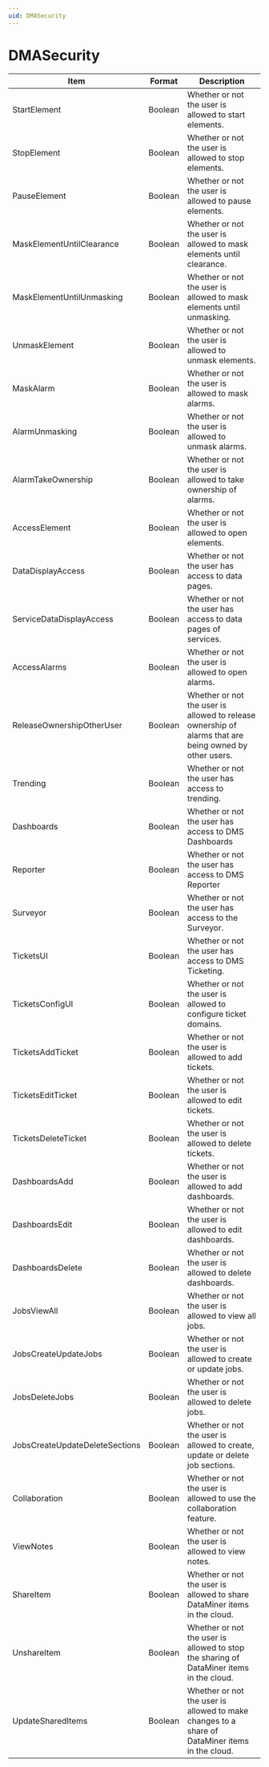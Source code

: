 ```yaml
---
uid: DMASecurity
---
```


# DMASecurity

| Item | Format | Description |
|--|--|--|
| StartElement | Boolean | Whether or not the user is allowed to start elements. |
| StopElement | Boolean | Whether or not the user is allowed to stop elements. |
| PauseElement | Boolean | Whether or not the user is allowed to pause elements. |
| MaskElementUntilClearance | Boolean | Whether or not the user is allowed to mask elements until clearance. |
| MaskElementUntilUnmasking | Boolean | Whether or not the user is allowed to mask elements until unmasking. |
| UnmaskElement | Boolean | Whether or not the user is allowed to unmask elements. |
| MaskAlarm | Boolean | Whether or not the user is allowed to mask alarms. |
| AlarmUnmasking | Boolean | Whether or not the user is allowed to unmask alarms. |
| AlarmTakeOwnership | Boolean | Whether or not the user is allowed to take ownership of alarms. |
| AccessElement | Boolean | Whether or not the user is allowed to open elements. |
| DataDisplayAccess | Boolean | Whether or not the user has access to data pages. |
| ServiceDataDisplayAccess | Boolean | Whether or not the user has access to data pages of services. |
| AccessAlarms | Boolean | Whether or not the user is allowed to open alarms. |
| ReleaseOwnershipOtherUser | Boolean | Whether or not the user is allowed to release ownership of alarms that are being owned by other users. |
| Trending | Boolean | Whether or not the user has access to trending. |
| Dashboards | Boolean | Whether or not the user has access to DMS Dashboards |
| Reporter | Boolean | Whether or not the user has access to DMS Reporter |
| Surveyor | Boolean | Whether or not the user has access to the Surveyor. |
| TicketsUI | Boolean | Whether or not the user has access to DMS Ticketing. |
| TicketsConfigUI | Boolean | Whether or not the user is allowed to configure ticket domains. |
| TicketsAddTicket | Boolean | Whether or not the user is allowed to add tickets. |
| TicketsEditTicket | Boolean | Whether or not the user is allowed to edit tickets. |
| TicketsDeleteTicket | Boolean | Whether or not the user is allowed to delete tickets. |
| DashboardsAdd | Boolean | Whether or not the user is allowed to add dashboards. |
| DashboardsEdit | Boolean | Whether or not the user is allowed to edit dashboards. |
| DashboardsDelete | Boolean | Whether or not the user is allowed to delete dashboards. |
| JobsViewAll | Boolean | Whether or not the user is allowed to view all jobs. |
| JobsCreateUpdateJobs | Boolean | Whether or not the user is allowed to create or update jobs. |
| JobsDeleteJobs | Boolean | Whether or not the user is allowed to delete jobs. |
| JobsCreateUpdateDeleteSections | Boolean | Whether or not the user is allowed to create, update or delete job sections. |
| Collaboration | Boolean | Whether or not the user is allowed to use the collaboration feature. |
| ViewNotes | Boolean | Whether or not the user is allowed to view notes. |
| ShareItem | Boolean | Whether or not the user is allowed to share DataMiner items in the cloud. |
| UnshareItem | Boolean | Whether or not the user is allowed to stop the sharing of DataMiner items in the cloud. |
| UpdateSharedItems | Boolean | Whether or not the user is allowed to make changes to a share of DataMiner items in the cloud. |
